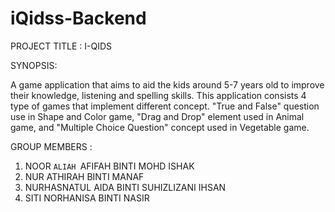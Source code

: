 # iQidss-Backend

PROJECT TITLE : I-QIDS

SYNOPSIS:

A game application that aims to aid the kids around 5-7 years old to improve their knowledge, listening and spelling skills. 
This application consists 4 type of games that implement different concept.
"True and False" question use in Shape and Color game,
"Drag and Drop" element used in Animal game, and
"Multiple Choice Question" concept used in Vegetable game.

GROUP MEMBERS : 
1) NOOR `ALIAH `AFIFAH BINTI MOHD ISHAK
2) NUR ATHIRAH BINTI MANAF
3) NURHASNATUL AIDA BINTI SUHIZLIZANI IHSAN
4) SITI NORHANISA BINTI NASIR
